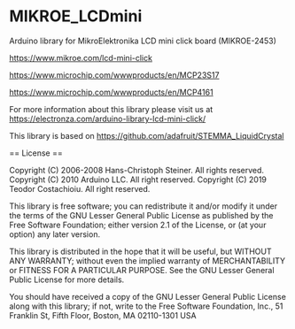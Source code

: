 # MIKROE_LCDmini

Arduino library for MikroElektronika LCD mini click board (MIKROE-2453)

https://www.mikroe.com/lcd-mini-click

https://www.microchip.com/wwwproducts/en/MCP23S17

https://www.microchip.com/wwwproducts/en/MCP4161

For more information about this library please visit us at
https://electronza.com/arduino-library-lcd-mini-click/

This library is based on https://github.com/adafruit/STEMMA_LiquidCrystal 

== License ==

Copyright (C) 2006-2008 Hans-Christoph Steiner. All rights reserved. 
Copyright (C) 2010 Arduino LLC. All right reserved. 
Copyright (C) 2019 Teodor Costachioiu. All right reserved. 

This library is free software; you can redistribute it and/or
modify it under the terms of the GNU Lesser General Public
License as published by the Free Software Foundation; either
version 2.1 of the License, or (at your option) any later version.

This library is distributed in the hope that it will be useful,
but WITHOUT ANY WARRANTY; without even the implied warranty of
MERCHANTABILITY or FITNESS FOR A PARTICULAR PURPOSE. See the GNU
Lesser General Public License for more details.

You should have received a copy of the GNU Lesser General Public
License along with this library; if not, write to the Free Software
Foundation, Inc., 51 Franklin St, Fifth Floor, Boston, MA 02110-1301 USA
